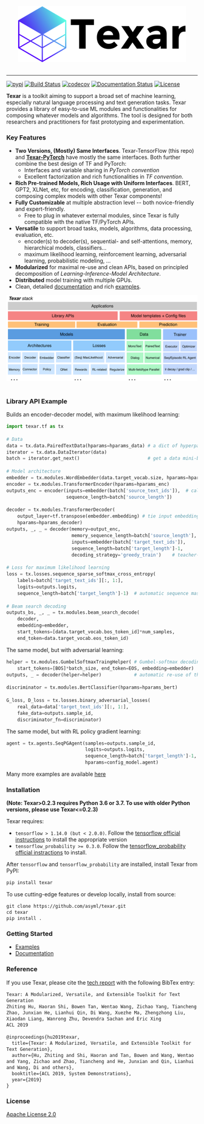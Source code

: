 <div align="center">
   <img src="./docs/_static/img/logo_h_035.png"><br><br>
</div>
 
-----------------


[![pypi](https://img.shields.io/pypi/v/texar.svg)](https://pypi.python.org/pypi/texar)
[![Build Status](https://travis-ci.org/asyml/texar.svg?branch=master)](https://travis-ci.org/asyml/texar)
[![codecov](https://codecov.io/gh/asyml/texar/branch/master/graph/badge.svg)](https://codecov.io/gh/asyml/texar)
[![Documentation Status](https://readthedocs.org/projects/texar/badge/?version=latest)](https://texar.readthedocs.io/en/latest/?badge=latest)
[![License](https://img.shields.io/badge/license-Apache%202.0-blue.svg)](https://github.com/asyml/texar/blob/master/LICENSE)
 

**Texar** is a toolkit aiming to support a broad set of machine learning, especially natural language processing and text generation tasks. Texar provides a library of easy-to-use ML modules and functionalities for composing whatever models and algorithms. The tool is designed for both researchers and practitioners for fast prototyping and experimentation.


### Key Features
* **Two Versions, (Mostly) Same Interfaces**. Texar-TensorFlow (this repo) and **[Texar-PyTorch](https://github.com/asyml/texar-pytorch)** have mostly the same interfaces. Both further combine the best design of TF and PyTorch:
  - Interfaces and variable sharing in *PyTorch convention*
  - Excellent factorization and rich functionalities in *TF convention*.
* **Rich Pre-trained Models, Rich Usage with Uniform Interfaces**. BERT, GPT2, XLNet, etc, for encoding, classification, generation, and composing complex models with other Texar components!
* **Fully Customizable** at multiple abstraction level -- both novice-friendly and expert-friendly. 
  - Free to plug in whatever external modules, since Texar is fully compatible with the native TF/PyTorch APIs. 
* **Versatile** to support broad tasks, models, algorithms, data processing, evaluation, etc. 
   - encoder(s) to decoder(s), sequential- and self-attentions, memory, hierarchical models, classifiers... 
   - maximum likelihood learning, reinforcement learning, adversarial learning, probabilistic modeling, ... 
* **Modularized** for maximal re-use and clean APIs, based on principled decomposition of *Learning-Inference-Model Architecture*. 
* **Distributed** model training with multiple GPUs.
* Clean, detailed [documentation](https://texar.readthedocs.io) and rich [examples](./examples).


<div align="center">
   <img src="./docs/_static/img/texar_stack.png"><br><br>
</div> 

### Library API Example
Builds an encoder-decoder model, with maximum likelihood learning:
```python
import texar.tf as tx

# Data 
data = tx.data.PairedTextData(hparams=hparams_data) # a dict of hyperparameters 
iterator = tx.data.DataIterator(data)
batch = iterator.get_next()                         # get a data mini-batch

# Model architecture
embedder = tx.modules.WordEmbedder(data.target_vocab.size, hparams=hparams_emb)
encoder = tx.modules.TransformerEncoder(hparams=hparams_enc)
outputs_enc = encoder(inputs=embedder(batch['source_text_ids']),  # call as a function
                      sequence_length=batch['source_length'])
                      
decoder = tx.modules.TransformerDecoder(
    output_layer=tf.transpose(embedder.embedding) # tie input embedding w/ output layer
    hparams=hparams_decoder)
outputs, _, _ = decoder(memory=output_enc, 
                        memory_sequence_length=batch['source_length'],
                        inputs=embedder(batch['target_text_ids']),
                        sequence_length=batch['target_length']-1,
                        decoding_strategy='greedy_train')    # teacher-forcing decoding
                        
# Loss for maximum likelihood learning
loss = tx.losses.sequence_sparse_softmax_cross_entropy(
    labels=batch['target_text_ids'][:, 1:],
    logits=outputs.logits,
    sequence_length=batch['target_length']-1)  # automatic sequence masks

# Beam search decoding
outputs_bs, _, _ = tx.modules.beam_search_decode(
    decoder,
    embedding=embedder,
    start_tokens=[data.target_vocab.bos_token_id]*num_samples,
    end_token=data.target_vocab.eos_token_id)
```
The same model, but with adversarial learning:
```python
helper = tx.modules.GumbelSoftmaxTraingHelper( # Gumbel-softmax decoding
    start_tokens=[BOS]*batch_size, end_token=EOS, embedding=embedder)
outputs, _ = decoder(helper=helper)            # automatic re-use of the decoder variables

discriminator = tx.modules.BertClassifier(hparams=hparams_bert)        # pre-trained model

G_loss, D_loss = tx.losses.binary_adversarial_losses(
    real_data=data['target_text_ids'][:, 1:],
    fake_data=outputs.sample_id,
    discriminator_fn=discriminator)
```
The same model, but with RL policy gradient learning:
```python
agent = tx.agents.SeqPGAgent(samples=outputs.sample_id,
                             logits=outputs.logits,
                             sequence_length=batch['target_length']-1,
                             hparams=config_model.agent)
```
Many more examples are available [here](./examples)
  
### Installation

**(Note: Texar>0.2.3 requires Python 3.6 or 3.7. To use with older Python versions, please use Texar<=0.2.3)**

Texar requires:

* `tensorflow > 1.14.0 (but < 2.0.0)`. Follow the [tensorflow official instructions](https://www.tensorflow.org/install) to install the appropriate version
* `tensorflow_probability >= 0.3.0`. Follow the [tensorflow_probability official instractions](https://www.tensorflow.org/probability/install) to install.

After `tensorflow` and `tensorflow_probability` are installed, install Texar from PyPI: 
```bash
pip install texar
```

To use cutting-edge features or develop locally, install from source: 
```
git clone https://github.com/asyml/texar.git
cd texar
pip install .
```

### Getting Started
* [Examples](./examples)
* [Documentation](https://texar.readthedocs.io)

### Reference
If you use Texar, please cite the [tech report](https://arxiv.org/abs/1809.00794) with the following BibTex entry:
```
Texar: A Modularized, Versatile, and Extensible Toolkit for Text Generation
Zhiting Hu, Haoran Shi, Bowen Tan, Wentao Wang, Zichao Yang, Tiancheng Zhao, Junxian He, Lianhui Qin, Di Wang, Xuezhe Ma, Zhengzhong Liu, Xiaodan Liang, Wanrong Zhu, Devendra Sachan and Eric Xing
ACL 2019

@inproceedings{hu2019texar,
  title={Texar: A Modularized, Versatile, and Extensible Toolkit for Text Generation},
  author={Hu, Zhiting and Shi, Haoran and Tan, Bowen and Wang, Wentao and Yang, Zichao and Zhao, Tiancheng and He, Junxian and Qin, Lianhui and Wang, Di and others},
  booktitle={ACL 2019, System Demonstrations},
  year={2019}
}
```

### License
[Apache License 2.0](./LICENSE)
